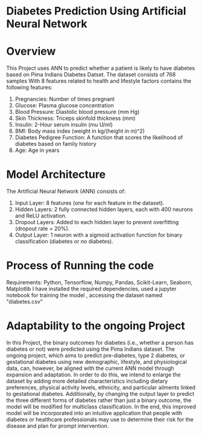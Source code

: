 # Diabetes Prediction Using Artificial Neural Network

# Overview
This Project uses ANN to predict whether a patient is likely to have diabetes based on Pima Indians Diabetes Datset.
The dataset consists of 768 samples With 8 features related to 
health and lifestyle factors contains the following features:
1. Pregnancies: Number of times pregnant
2. Glucose: Plasma glucose concentration
3. Blood Pressure: Diastolic blood pressure (mm Hg)
4. Skin Thickness: Triceps skinfold thickness (mm)
5. Insulin: 2-Hour serum insulin (mu U/ml)
6. BMI: Body mass index (weight in kg/(height in m)^2)
7. Diabetes Pedigree Function: A function that scores the likelihood of diabetes based on family history
8. Age: Age in years

# Model Architecture
The Artificial Neural Network (ANN) consists of:
1. Input Layer: 8 features (one for each feature in the dataset).
2. Hidden Layers: 2 fully connected hidden layers, each with 400 neurons and ReLU activation.
3. Dropout Layers: Added to each hidden layer to prevent overfitting (dropout rate = 20%).
4. Output Layer: 1 neuron with a sigmoid activation function for binary classification (diabetes or no diabetes).

# Process of Running the code
Requirements: Python, Tensorflow, Numpy, Pandas, Scikit-Learn, Seaborn, Matplotlib
I have installed the required dependencies, used a jupyter notebook for training the model , accessing the dataset named "diabetes.csv"

# Adaptability to the ongoing Project
In this Project, the binary outcomes for diabetes (i.e., whether a person has diabetes or not) were predicted using the Pima Indians dataset. 
The ongoing project, which aims to predict pre-diabetes, type 2 diabetes, or gestational diabetes using new demographic, lifestyle, and physiological data, can, however, be aligned with the current ANN model through expansion and adaptation. 
In order to do this, we intend to enlarge the dataset by adding more detailed characteristics including dietary preferences, physical activity levels, ethnicity, and particular ailments linked to gestational diabetes. 
Additionally, by changing the output layer to predict the three different forms of diabetes rather than just a binary outcome, the model will be modified for multiclass classification. 
In the end, this improved model will be incorporated into an intuitive application that people with diabetes or healthcare professionals may use to determine their risk for the disease and plan for prompt intervention.
